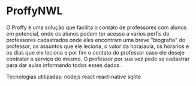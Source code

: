 # ProffyNWL
O Proffy é uma solução que facilita o contato de professores com alunos em potencial, onde os alunos podem ter acesso a varios perfis de professores cadastrados onde eles encontram uma breve "biografia" do professor, os assuntos que ele leciona, o valor da hora/aula, os horarios e os dias que ele leciona e por fim o contato do professor caso ele deseje contratar o serviço do mesmo. O professor por sua vez pode se cadastrar para dar aulas informando todos esses dados . 

Tecnologias utilizadas:
  nodejs
  react
  react-native
  sqlite
